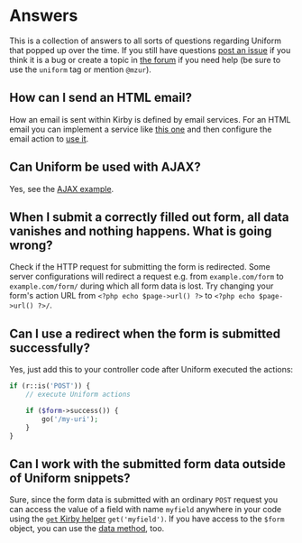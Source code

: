 # Answers

This is a collection of answers to all sorts of questions regarding Uniform that popped up over the time. If you still have questions [post an issue](https://github.com/mzur/kirby-uniform/issues) if you think it is a bug or create a topic in [the forum](https://forum.getkirby.com/) if you need help (be sure to use the `uniform` tag or mention `@mzur`).

## How can I send an HTML email?

How an email is sent within Kirby is defined by email services. For an HTML email you can implement a service like [this one](https://github.com/mzur/kirby-uniform/issues/7#issuecomment-68592134) and then configure the email action to [use it](actions/email#service).

## Can Uniform be used with AJAX?

Yes, see the [AJAX example](examples/ajax).

## When I submit a correctly filled out form, all data vanishes and nothing happens. What is going wrong?

Check if the HTTP request for submitting the form is redirected. Some server configurations will redirect a request e.g. from `example.com/form` to `example.com/form/` during which all form data is lost. Try changing your form's action URL from `<?php echo $page->url() ?>` to `<?php echo $page->url() ?>/`.

## Can I use a redirect when the form is submitted successfully?

Yes, just add this to your controller code after Uniform executed the actions:

```php
if (r::is('POST')) {
    // execute Uniform actions

    if ($form->success()) {
        go('/my-uri');
    }
}
```

## Can I work with the submitted form data outside of Uniform snippets?

Sure, since the form data is submitted with an ordinary `POST` request you can access the value of a field with name `myfield` anywhere in your code using the [`get` Kirby helper](https://getkirby.com/docs/cheatsheet/helpers/get) `get('myfield')`. If you have access to the `$form` object, you can use the [data method](methods#datakey-value), too.
